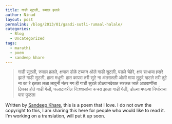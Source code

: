 ```yaml
---
title: गाडी सुटली, रुमाल हलले
author: Ninad
layout: post
permalink: /blog/2013/01/gaadi-sutli-rumaal-halale/
categories:
  - Blog
  - Uncategorized
tags:
  - marathi
  - poem
  - sandeep khare
---
```

> गाडी सुटली, रुमाल हलले, क्षणात डोळे टच्कन ओले
> गाडी सुटली, पडले चेहेरे, क्षण साधाया ह्सरे झाले
> गाडी सुटली, हाता मधुनी  हात कापरा तरी सुटे ना
> अंतरातली ओली माया तुटुदे म्हटले तरी तुटे ना
> का रे इतका लळा लावुनी नंतर मग ही गाडी सुटते
> डोळ्यानदेखत सरकत जाते आठवाणींचा ठिपका होते
> गाडी गेली, फलाटावरील नि:श्वासांचा कचरा झाला
> गाडी गेली, डोळ्या मधल्या निर्धाराचा पारा फुटला

Written by [Sandeep Khare](http://en.wikipedia.org/wiki/Sandeep_Khare "Wiki - Sandeep Khare"), this is a poem that I love. I do not own the copyright to this, I am sharing this here for people who would like to read it. I'm working on a translation, will put it up soon.
